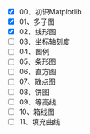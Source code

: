 - [x] 00、初识Matplotlib
- [x] 01、多子图
- [x] 02、线形图
- [ ] 03、坐标轴刻度
- [ ] 04、图例
- [ ] 05、条形图
- [ ] 06、直方图
- [ ] 07、散点图
- [ ] 08、饼图
- [ ] 09、等高线
- [ ] 10、箱线图
- [ ] 11、填充曲线
